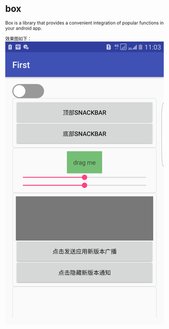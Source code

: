 # box
Box is a library that provides a convenient integration of popular functions in your android app.

效果图如下：
![image](https://github.com/ZBBei/box/blob/master/screenshot/1.png) 